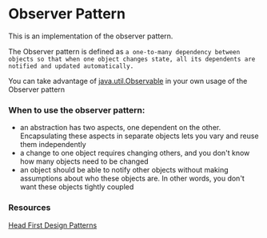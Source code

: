 # Observer Pattern
This is an implementation of the observer pattern. 

The Observer pattern is defined as 
```a one-to-many dependency between objects so that when one object changes state, all its dependents are notified and updated automatically.```
 
You can take advantage of [java.util.Observable](https://docs.oracle.com/javase/8/docs/api/java/util/Observable.html) in your own usage of the Observer pattern

### When to use the observer pattern:
- an abstraction has two aspects, one dependent on the other. Encapsulating these aspects in separate objects lets you vary and reuse them independently
- a change to one object requires changing others, and you don't know how many objects need to be changed
- an object should be able to notify other objects without making assumptions about who these objects are. In other words, you don't want these objects tightly coupled

### Resources
[Head First Design Patterns](https://www.oreilly.com/library/view/head-first-design/0596007124/ch02.html)